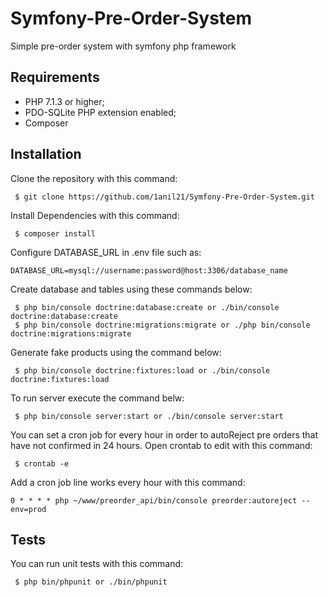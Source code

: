 # Symfony-Pre-Order-System
Simple pre-order system with symfony php framework

## Requirements
* PHP 7.1.3 or higher;
* PDO-SQLite PHP extension enabled;
* Composer

## Installation

Clone the repository with this command:
```
 $ git clone https://github.com/1anil21/Symfony-Pre-Order-System.git
```
Install Dependencies with this command:
```
 $ composer install
```
Configure DATABASE_URL in .env file such as:
```
DATABASE_URL=mysql://username:password@host:3306/database_name
```
Create database and tables using these commands below:
```
 $ php bin/console doctrine:database:create or ./bin/console doctrine:database:create
 $ php bin/console doctrine:migrations:migrate or ./php bin/console doctrine:migrations:migrate
```

Generate fake products using the command below:
```
 $ php bin/console doctrine:fixtures:load or ./bin/console doctrine:fixtures:load
```

To run server execute the command belw:
```
 $ php bin/console server:start or ./bin/console server:start
```

You can set a cron job for every hour in order to autoReject pre orders that have not confirmed in 24 hours.
Open crontab to edit with this command:
```
 $ crontab -e
```

Add a cron job line works every hour with this command:
```
0 * * * * php ~/www/preorder_api/bin/console preorder:autoreject --env=prod
```

## Tests

You can run unit tests with this command:
```
 $ php bin/phpunit or ./bin/phpunit
```
